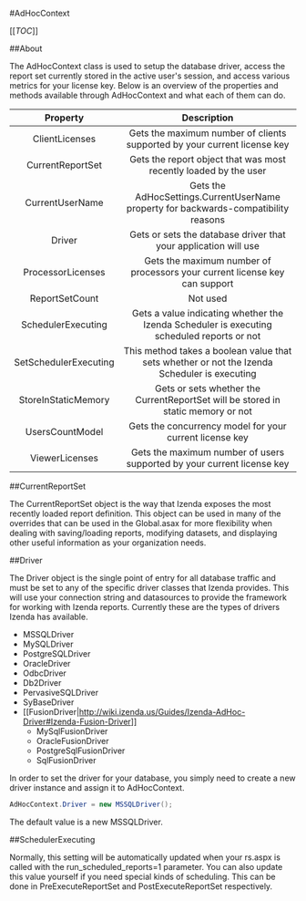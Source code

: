 #AdHocContext

[[_TOC_]]

##About

The AdHocContext class is used to setup the database driver, access the report set currently stored in the active user's session, and access various metrics for your license key. Below is an overview of the properties and methods available through AdHocContext and what each of them can do.

|Property|Description|
|:------:|:---------:|
|ClientLicenses|Gets the maximum number of clients supported by your current license key|
|CurrentReportSet|Gets the report object that was most recently loaded by the user|
|CurrentUserName|Gets the AdHocSettings.CurrentUserName property for backwards-compatibility reasons|
|Driver|Gets or sets the database driver that your application will use|
|ProcessorLicenses|Gets the maximum number of processors your current license key can support|
|ReportSetCount|Not used|
|SchedulerExecuting|Gets a value indicating whether the Izenda Scheduler is executing scheduled reports or not|
|SetSchedulerExecuting|This method takes a boolean value that sets whether or not the Izenda Scheduler is executing|
|StoreInStaticMemory|Gets or sets whether the CurrentReportSet will be stored in static memory or not|
|UsersCountModel|Gets the concurrency model for your current license key|
|ViewerLicenses|Gets the maximum number of users supported by your current license key|

##CurrentReportSet

The CurrentReportSet object is the way that Izenda exposes the most recently loaded report definition. This object can be used in many of the overrides that can be used in the Global.asax for more flexibility when dealing with saving/loading reports, modifying datasets, and displaying other useful information as your organization needs.

##Driver

The Driver object is the single point of entry for all database traffic and must be set to any of the specific driver classes that Izenda provides. This will use your connection string and datasources to provide the framework for working with Izenda reports. Currently these are the types of drivers Izenda has available.

* MSSQLDriver
* MySQLDriver
* PostgreSQLDriver
* OracleDriver
* OdbcDriver
* Db2Driver
* PervasiveSQLDriver
* SyBaseDriver
* [[FusionDriver|http://wiki.izenda.us/Guides/Izenda-AdHoc-Driver#Izenda-Fusion-Driver]]
  * MySqlFusionDriver
  * OracleFusionDriver
  * PostgreSqlFusionDriver
  * SqlFusionDriver

In order to set the driver for your database, you simply need to create a new driver instance and assign it to AdHocContext.

```csharp
AdHocContext.Driver = new MSSQLDriver();
```

The default value is a new MSSQLDriver.

##SchedulerExecuting

Normally, this setting will be automatically updated when your rs.aspx is called with the run_scheduled_reports=1 parameter. You can also update this value yourself if you need special kinds of scheduling. This can be done in PreExecuteReportSet and PostExecuteReportSet respectively. 